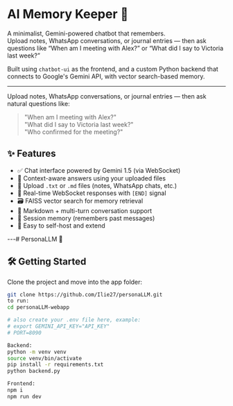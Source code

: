 # AI Memory Keeper 🧠

A minimalist, Gemini-powered chatbot that remembers.  
Upload notes, WhatsApp conversations, or journal entries — then ask questions like “When am I meeting with Alex?” or “What did I say to Victoria last week?”

Built using `chatbot-ui` as the frontend, and a custom Python backend that connects to Google's Gemini API, with vector search-based memory.

---

Upload notes, WhatsApp conversations, or journal entries — then ask natural questions like:  
> "When am I meeting with Alex?"  
> "What did I say to Victoria last week?"  
> "Who confirmed for the meeting?"

## ✨ Features

- ✅ Chat interface powered by Gemini 1.5 (via WebSocket)
- 🧠 Context-aware answers using your uploaded files
- 📎 Upload `.txt` or `.md` files (notes, WhatsApp chats, etc.)
- 💬 Real-time WebSocket responses with `[END]` signal
- 🗃️ FAISS vector search for memory retrieval
- 🧾 Markdown + multi-turn conversation support
- 🔁 Session memory (remembers past messages)
- 🔧 Easy to self-host and extend

---# PersonaLLM 🧠  


## 🛠️ Getting Started

Clone the project and move into the app folder:

```bash
git clone https://github.com/Ilie27/personaLLM.git
to run:
cd personaLLM-webapp

# also create your .env file here, example:
# export GEMINI_API_KEY="API_KEY"
# PORT=8090

Backend:
python -m venv venv
source venv/bin/activate
pip install -r requirements.txt
python backend.py

Frontend:
npm i
npm run dev